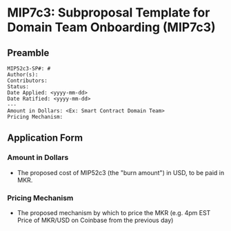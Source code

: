 # MIP7c3: Subproposal Template for Domain Team Onboarding (MIP7c3)

## Preamble
```
MIP52c3-SP#: #
Author(s):
Contributors:
Status: 
Date Applied: <yyyy-mm-dd>
Date Ratified: <yyyy-mm-dd>
---
Amount in Dollars: <Ex: Smart Contract Domain Team>
Pricing Mechanism: 
```
## Application Form

### Amount in Dollars

-   The proposed cost of MIP52c3 (the "burn amount") in USD, to be paid in MKR.
    

### Pricing Mechanism

-   The proposed mechanism by which to price the MKR (e.g. 4pm EST Price of MKR/USD on Coinbase from the previous day)
    
